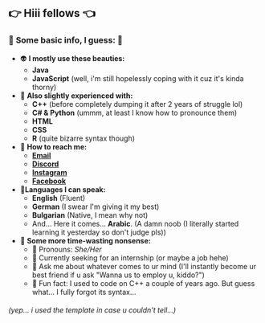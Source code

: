 ## 👉 Hiii fellows 👈


### 🦄 **Some basic info, I guess:** 🦄

- 👽 **I mostly use these beauties:**
  - **Java**
  - **JavaScript** (well, i'm still hopelessly coping with it cuz it's kinda thorny)
- 🐲 **Also slightly experienced with:**
  - **C++** (before completely dumping it after 2 years of struggle lol)
  - **C# & Python** (ummm, at least I know how to pronounce them)
  - **HTML**
  - **CSS**
  - **R** (quite bizarre syntax though)
- 🌸 **How to reach me:**
  - [**Email**](mailto:someone@yoursite.com)
  - [**Discord**](https://discordapp.com/users/719788587456921601)
  - [**Instagram**](https://instagram.com/nianancheva)
  - [**Facebook**](https://facebook.com/niaplnan)
- 🍁**Languages I can speak:**
  - **English** (Fluent)
  - **German** (I swear I'm giving it my best)
  - **Bulgarian** (Native, I mean why not)
  - And... Here it comes... **Arabic**. (A damn noob (I literally started learning it yesterday so don't judge pls))
- 🐸 **Some more time-wasting nonsense:**
  - 🍭 Pronouns: *She/Her*
  - 🤍 Currently seeking for an internship (or maybe a job hehe)
  - 💬 Ask me about whatever comes to ur mind (I'll instantly become ur best friend if u ask "Wanna us to employ u, kiddo?")
  - 🐋 Fun fact: I used to code on C++ a couple of years ago. But guess what... I fully forgot its syntax...
###### (yep... i used the template in case u couldn't tell...)
